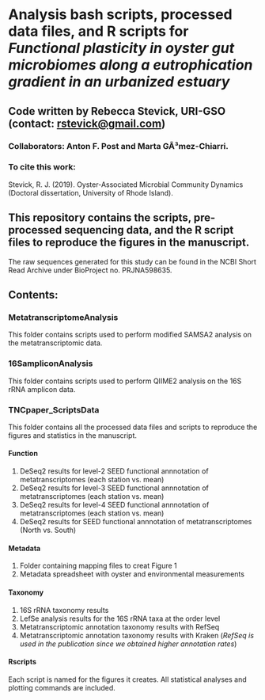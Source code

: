 # Analysis bash scripts, processed data files, and R scripts for *Functional plasticity in oyster gut microbiomes along a eutrophication gradient in an urbanized estuary*
## Code written by Rebecca Stevick, URI-GSO (contact: rstevick@gmail.com)
### Collaborators: Anton F. Post and Marta GÃ³mez-Chiarri.

### To cite this work: 
Stevick, R. J. (2019). Oyster-Associated Microbial Community Dynamics (Doctoral dissertation, University of Rhode Island).

## This repository contains the scripts, pre-processed sequencing data, and the R script files to reproduce the figures in the manuscript. 
The raw sequences generated for this study can be found in the NCBI Short Read Archive under BioProject no. PRJNA598635.

## Contents:
### MetatranscriptomeAnalysis
This folder contains scripts used to perform modified SAMSA2 analysis on the metatranscriptomic data.

### 16SampliconAnalysis
This folder contains scripts used to perform QIIME2 analysis on the 16S rRNA amplicon data.

### TNCpaper_ScriptsData
This folder contains all the processed data files and scripts to reproduce the figures and statistics in the manuscript.
#### Function
1. DeSeq2 results for level-2 SEED functional annnotation of metatranscriptomes (each station vs. mean)
2. DeSeq2 results for level-3 SEED functional annnotation of metatranscriptomes (each station vs. mean)
3. DeSeq2 results for level-4 SEED functional annnotation of metatranscriptomes (each station vs. mean)
4. DeSeq2 results for SEED functional annnotation of metatranscriptomes (North vs. South)
#### Metadata
1. Folder containing mapping files to creat Figure 1
2. Metadata spreadsheet with oyster and environmental measurements
#### Taxonomy
1. 16S rRNA taxonomy results
2. LefSe analysis results for the 16S rRNA taxa at the order level
3. Metatranscriptomic annotation taxonomy results with RefSeq
4. Metatranscriptomic annotation taxonomy results with Kraken (_RefSeq is used in the publication since we obtained higher annotation rates_)
#### Rscripts
Each script is named for the figures it creates. All statistical analyses and plotting commands are included. 

